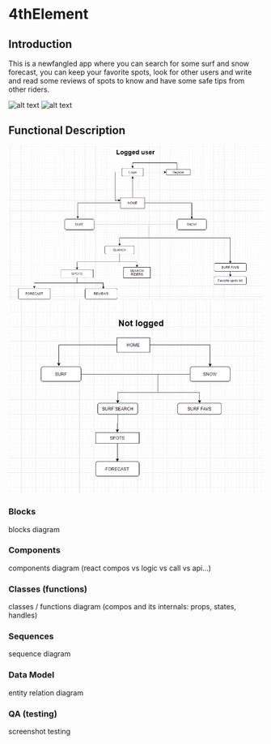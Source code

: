 # 4thElement

## Introduction

This is a newfangled app where you can search for some surf and snow forecast, you can keep your favorite spots, look for other users and write and read some reviews of spots to know and have some safe tips from other riders.

![alt text](https://media.giphy.com/media/dJUtqIcqeyMvK/giphy.gif)
![alt text](https://media.giphy.com/media/3j1c86T5dcLoIgGxh4/giphy.gif)

## Functional Description

![alt text](app/images/logged-diagram.PNG)
![alt text](app/images/not-logged-diagram.PNG)

<!-- 
### Use Cases

use cases diagram

### Activities (flows)

activity diagrams

## Technical Description -->

### Blocks

blocks diagram

### Components

components diagram (react compos vs logic vs call vs api...)

### Classes (functions)

classes / functions diagram (compos and its internals: props, states, handles)

### Sequences

sequence diagram 

### Data Model

entity relation diagram

### QA (testing)

screenshot testing